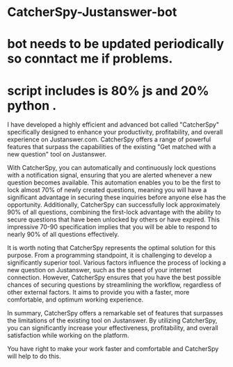 # CatcherSpy-Justanswer-bot
# bot needs to be updated periodically so conntact me if problems.  
# script includes is 80% js and 20% python . 
I have developed a highly efficient and advanced bot called "CatcherSpy" specifically designed to enhance your productivity, profitability, and overall experience on Justanswer.com. CatcherSpy offers a range of powerful features that surpass the capabilities of the existing "Get matched with a new question" tool on Justanswer.

With CatcherSpy, you can automatically and continuously lock questions with a notification signal, ensuring that you are alerted whenever a new question becomes available. This automation enables you to be the first to lock almost 70% of newly created questions, meaning you will have a significant advantage in securing these inquiries before anyone else has the opportunity. Additionally, CatcherSpy can successfully lock approximately 90% of all questions, combining the first-lock advantage with the ability to secure questions that have been unlocked by others or have expired. This impressive 70-90 specification implies that you will be able to respond to nearly 90% of all questions effectively.

It is worth noting that CatcherSpy represents the optimal solution for this purpose. From a programming standpoint, it is challenging to develop a significantly superior tool. Various factors influence the process of locking a new question on Justanswer, such as the speed of your internet connection. However, CatcherSpy ensures that you have the best possible chances of securing questions by streamlining the workflow, regardless of other external factors. It aims to provide you with a faster, more comfortable, and optimum working experience.

In summary, CatcherSpy offers a remarkable set of features that surpasses the limitations of the existing tool on Justanswer. By utilizing CatcherSpy, you can significantly increase your effectiveness, profitability, and overall satisfaction while working on the platform.

You have right to make your work faster and comfortable and CatcherSpy will help to do this.
